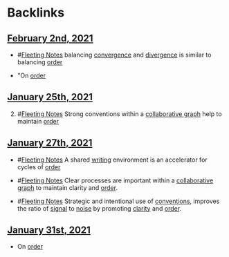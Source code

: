 
# Backlinks
## [February 2nd, 2021](<February 2nd, 2021.md>)
- #[Fleeting Notes](<Fleeting Notes.md>) balancing [convergence](<convergence.md>) and [divergence](<divergence.md>) is similar to balancing [order](<order.md>)

- "On [order](<order.md>)

## [January 25th, 2021](<January 25th, 2021.md>)
2. #[Fleeting Notes](<Fleeting Notes.md>) Strong conventions within a [collaborative graph](<collaborative graph.md>) help to maintain [order](<order.md>)

## [January 27th, 2021](<January 27th, 2021.md>)
- #[Fleeting Notes](<Fleeting Notes.md>)  A shared [writing](<writing.md>) environment is an accelerator for cycles of [order](<order.md>)

- #[Fleeting Notes](<Fleeting Notes.md>) Clear processes are important within a [collaborative graph](<collaborative graph.md>) to maintain clarity and [order](<order.md>).

- #[Fleeting Notes](<Fleeting Notes.md>) Strategic and intentional use of [conventions](<conventions.md>), improves the ratio of [signal](<signal.md>) to [noise](<noise.md>) by promoting [clarity](<clarity.md>) and [order](<order.md>).

## [January 31st, 2021](<January 31st, 2021.md>)
- On [order](<order.md>)

